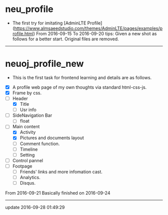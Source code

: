 # neu_profile
* The first try for imitating [AdminLTE Profile] (https://www.almsaeedstudio.com/themes/AdminLTE/pages/examples/profile.html) 
From 2016-09-15 To 2016-09-20 
tips: Given a new shot as follows for a better start. Original files are removed.

---
 
# neuoj_profile_new
* This is the first task for frontend learning and  details are as follows.
 * [x] A profile web page of my own thoughts via standard html-css-js.
 * [x] Frame by css.
 * [ ] Header
   * [x] Title
   * [ ] Usr info
 * [ ] SideNavigation Bar
   * [ ]  float
 * [ ] Main content
   * [x]  Activity
     * [x] Pictures and documents layout 
     * [ ] Comment function.
   * [ ] Timeline
   * [ ] Setting
 * [ ] Control pannel  
 * [ ] Footpage
   * [ ] Friends' links and more infomation cast.
   * [ ] Analytics.
   * [ ] Disqus.
 
 From 2016-09-21 Basically finished on 2016-09-24
 
 ---
 
 update 2016-09-28 01:49:29
